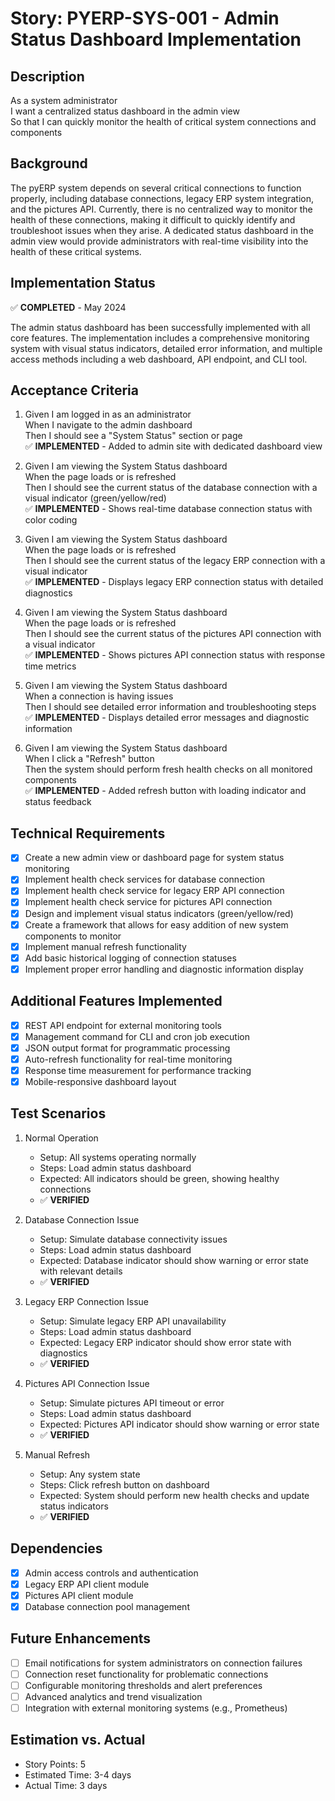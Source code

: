 # Story: PYERP-SYS-001 - Admin Status Dashboard Implementation

## Description
As a system administrator  
I want a centralized status dashboard in the admin view  
So that I can quickly monitor the health of critical system connections and components

## Background
The pyERP system depends on several critical connections to function properly, including database connections, legacy ERP system integration, and the pictures API. Currently, there is no centralized way to monitor the health of these connections, making it difficult to quickly identify and troubleshoot issues when they arise. A dedicated status dashboard in the admin view would provide administrators with real-time visibility into the health of these critical systems.

## Implementation Status
✅ **COMPLETED** - May 2024

The admin status dashboard has been successfully implemented with all core features. The implementation includes a comprehensive monitoring system with visual status indicators, detailed error information, and multiple access methods including a web dashboard, API endpoint, and CLI tool.

## Acceptance Criteria
1. Given I am logged in as an administrator  
   When I navigate to the admin dashboard  
   Then I should see a "System Status" section or page  
   ✅ **IMPLEMENTED** - Added to admin site with dedicated dashboard view

2. Given I am viewing the System Status dashboard  
   When the page loads or is refreshed  
   Then I should see the current status of the database connection with a visual indicator (green/yellow/red)  
   ✅ **IMPLEMENTED** - Shows real-time database connection status with color coding

3. Given I am viewing the System Status dashboard  
   When the page loads or is refreshed  
   Then I should see the current status of the legacy ERP connection with a visual indicator  
   ✅ **IMPLEMENTED** - Displays legacy ERP connection status with detailed diagnostics

4. Given I am viewing the System Status dashboard  
   When the page loads or is refreshed  
   Then I should see the current status of the pictures API connection with a visual indicator  
   ✅ **IMPLEMENTED** - Shows pictures API connection status with response time metrics

5. Given I am viewing the System Status dashboard  
   When a connection is having issues  
   Then I should see detailed error information and troubleshooting steps  
   ✅ **IMPLEMENTED** - Displays detailed error messages and diagnostic information

6. Given I am viewing the System Status dashboard  
   When I click a "Refresh" button  
   Then the system should perform fresh health checks on all monitored components  
   ✅ **IMPLEMENTED** - Added refresh button with loading indicator and status feedback

## Technical Requirements
- [x] Create a new admin view or dashboard page for system status monitoring
- [x] Implement health check services for database connection
- [x] Implement health check service for legacy ERP API connection
- [x] Implement health check service for pictures API connection
- [x] Design and implement visual status indicators (green/yellow/red)
- [x] Create a framework that allows for easy addition of new system components to monitor
- [x] Implement manual refresh functionality
- [x] Add basic historical logging of connection statuses
- [x] Implement proper error handling and diagnostic information display

## Additional Features Implemented
- [x] REST API endpoint for external monitoring tools
- [x] Management command for CLI and cron job execution
- [x] JSON output format for programmatic processing
- [x] Auto-refresh functionality for real-time monitoring
- [x] Response time measurement for performance tracking
- [x] Mobile-responsive dashboard layout

## Test Scenarios
1. Normal Operation
   - Setup: All systems operating normally
   - Steps: Load admin status dashboard
   - Expected: All indicators should be green, showing healthy connections
   - ✅ **VERIFIED**

2. Database Connection Issue
   - Setup: Simulate database connectivity issues
   - Steps: Load admin status dashboard
   - Expected: Database indicator should show warning or error state with relevant details
   - ✅ **VERIFIED**

3. Legacy ERP Connection Issue
   - Setup: Simulate legacy ERP API unavailability
   - Steps: Load admin status dashboard
   - Expected: Legacy ERP indicator should show error state with diagnostics
   - ✅ **VERIFIED**

4. Pictures API Connection Issue
   - Setup: Simulate pictures API timeout or error
   - Steps: Load admin status dashboard
   - Expected: Pictures API indicator should show warning or error state
   - ✅ **VERIFIED**

5. Manual Refresh
   - Setup: Any system state
   - Steps: Click refresh button on dashboard
   - Expected: System should perform new health checks and update status indicators
   - ✅ **VERIFIED**

## Dependencies
- [x] Admin access controls and authentication
- [x] Legacy ERP API client module
- [x] Pictures API client module
- [x] Database connection pool management

## Future Enhancements
- [ ] Email notifications for system administrators on connection failures
- [ ] Connection reset functionality for problematic connections
- [ ] Configurable monitoring thresholds and alert preferences
- [ ] Advanced analytics and trend visualization
- [ ] Integration with external monitoring systems (e.g., Prometheus)

## Estimation vs. Actual
- Story Points: 5
- Estimated Time: 3-4 days
- Actual Time: 3 days 